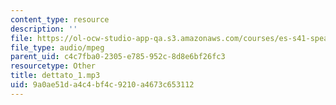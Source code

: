 ```yaml
---
content_type: resource
description: ''
file: https://ol-ocw-studio-app-qa.s3.amazonaws.com/courses/es-s41-speak-italian-with-your-mouth-full-spring-2012/9a0ae51da4c4bf4c9210a4673c653112_dettato_1.mp3
file_type: audio/mpeg
parent_uid: c4c7fba0-2305-e785-952c-8d8e6bf26fc3
resourcetype: Other
title: dettato_1.mp3
uid: 9a0ae51d-a4c4-bf4c-9210-a4673c653112
---
```

